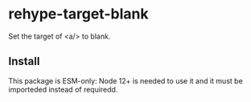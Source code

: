 # rehype-target-blank

Set the target of &lt;a/> to blank.

## Install

This package is ESM-only: Node 12+ is needed to use it and it must be importeded instead of requiredd.

